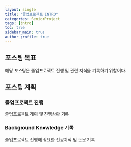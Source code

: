 ```yaml
---
layout: single  
title: "졸업프로젝트 INTRO"  
categories: SeniorProject  
tags: [intro]  
toc: true  
sidebar_main: true
author_profile: true
---  
```


## 포스팅 목표  
해당 포스팅은 졸업프로젝트 진행 및 관련 지식을 기록하기 위함이다.  
  
## 포스팅 계획  
### 졸업프로젝트 진행  
졸업프로젝트 계획 및 진행상황 기록  
  
### Background Knowledge 기록  
졸업프로젝트 진행에 필요한 전공지식 및 논문 기록  
